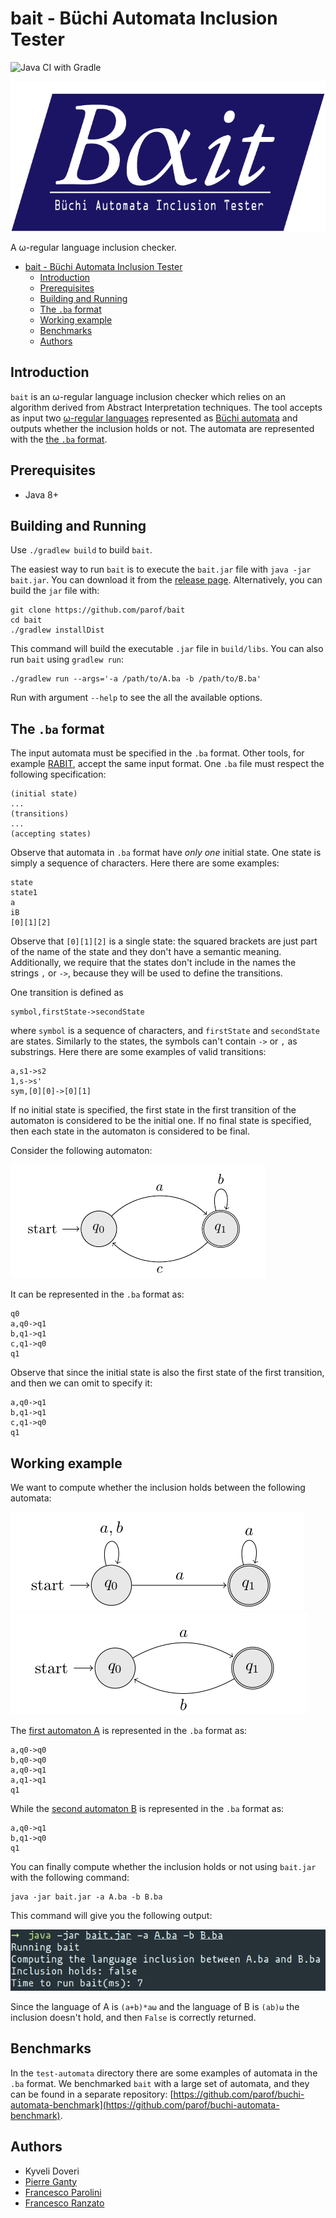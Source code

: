 # bait - Büchi Automata Inclusion Tester

![Java CI with Gradle](https://github.com/parof/bait/workflows/Java%20CI%20with%20Gradle/badge.svg)

![bait logo](img/logo.png)

A ω-regular language inclusion checker.

- [bait - Büchi Automata Inclusion Tester](#bait---büchi-automata-inclusion-tester)
  - [Introduction](#introduction)
  - [Prerequisites](#prerequisites)
  - [Building and Running](#building-and-running)
  - [The `.ba` format](#the-ba-format)
  - [Working example](#working-example)
  - [Benchmarks](#benchmarks)
  - [Authors](#authors)

## Introduction

`bait` is an ω-regular language inclusion checker which relies on an algorithm
derived from Abstract Interpretation techniques.
The tool accepts as input two
[ω-regular languages](https://en.wikipedia.org/wiki/Omega-regular_language) represented as
[Büchi automata](https://en.wikipedia.org/wiki/B%C3%BCchi_automaton) and outputs
whether the inclusion holds or not.
The automata are represented with the [the `.ba` format](#the-ba-format).

## Prerequisites

- Java 8+

## Building and Running

Use `./gradlew build` to build `bait`.

The easiest way to run `bait` is to execute the `bait.jar` file with `java -jar bait.jar`.
You can download it from the [release page](https://github.com/parof/bait/releases).
Alternatively, you can build the `jar` file with:

```{bash}
git clone https://github.com/parof/bait
cd bait
./gradlew installDist
```

This command will build the executable `.jar` file in `build/libs`.
You can also run `bait` using `gradlew run`:

```{bash}
./gradlew run --args='-a /path/to/A.ba -b /path/to/B.ba'
```

Run with argument `--help` to see the all the available options.

## The `.ba` format

The input automata must be specified in the `.ba` format.
Other tools, for example [RABIT](http://languageinclusion.org/doku.php?id=tools#rabit_and_reduce_v25),
accept the same input format.
One `.ba` file must respect the following specification:

```{}
(initial state)
...
(transitions)
...
(accepting states)
```

Observe that automata in `.ba` format have _only one_ initial state.
One state is simply a sequence of characters. Here there are some examples:

```{}
state
state1
a
iB
[0][1][2]
```

Observe that `[0][1][2]` is a single state: the squared brackets are just part
of the name of the state and they don't have a semantic meaning.
Additionally, we require that the states don't include in the names the
strings `,` or `->`, because they will be used to define the transitions.

One transition is defined as

```{}
symbol,firstState->secondState
```

where `symbol` is a sequence of characters, and `firstState` and `secondState` are states.
Similarly to the states, the symbols can't contain `->` or `,` as substrings.
Here there are some examples of valid transitions:

```{}
a,s1->s2
1,s->s'
sym,[0][0]->[0][1]
```

If no initial state is specified, the first state in the first transition of the
automaton is considered to be the initial one.
If no final state is specified, then each state in the automaton is considered to be final.

Consider the following automaton:

![Example automaton](./img/example_aut.png)

It can be represented in the `.ba` format as:

```{}
q0
a,q0->q1
b,q1->q1
c,q1->q0
q1
```

Observe that since the initial state is also the first state of the first transition,
and then we can omit to specify it:

```{}
a,q0->q1
b,q1->q1
c,q1->q0
q1
```

## Working example

We want to compute whether the inclusion holds between the following automata:

![Automaton that accepts the language `(a+b)*aω`](./img/aut1.png)
![Automaton that accepts the language `(ab)ω`](./img/aut2.png)

The [first automaton A](./test-automata/thesisA.ba) is represented in the `.ba` format as:

```{}
a,q0->q0
b,q0->q0
a,q0->q1
a,q1->q1
q1
```

While the [second automaton B](./test-automata/thesisB.ba) is represented in the `.ba` format as:

```{}
a,q0->q1
b,q1->q0
q1
```

You can finally compute whether the inclusion holds or not using `bait.jar`
with the following command:

```{bash}
java -jar bait.jar -a A.ba -b B.ba
```

This command will give you the following output:

![Output of the previous command](./img/output.png)

Since the language of A is `(a+b)*aω` and the language of B is `(ab)ω` the
inclusion doesn't hold, and then `False` is correctly returned.

## Benchmarks

In the `test-automata` directory there are some examples of automata in the
`.ba` format.
We benchmarked `bait` with a large set of automata, and they can be found in a
separate repository:
[https://github.com/parof/buchi-automata-benchmark](https://github.com/parof/buchi-automata-benchmark).

## Authors

- Kyveli Doveri
- [Pierre Ganty](https://software.imdea.org/~pierreganty/)
- [Francesco Parolini](https://parof.github.io/)
- [Francesco Ranzato](https://github.com/francescoranzato)
